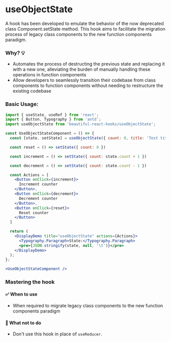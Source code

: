 # useObjectState

A hook has been developed to emulate the behavior of the now deprecated class Component.setState method. This hook aims to facilitate the
migration process of legacy class components to the new function components paradigm.

### Why? 💡

- Automates the process of destructing the previous state and replacing it with a new one, alleviating the burden of manually handling these
  operations in function components
- Allow developers to seamlessly transition their codebase from class components to function components without needing to restructure the
  existing codebase

### Basic Usage:

```jsx harmony
import { useState, useRef } from 'react';
import { Button, Typography } from 'antd';
import useObjectState from 'beautiful-react-hooks/useObjectState';

const UseObjectStateComponent = () => {
  const [state, setState] = useObjectState({ count: 0, title: 'Test title' })

  const reset = () => setState({ count: 0 })

  const increment = () => setState({ count: state.count + 1 })

  const decrement = () => setState({ count: state.count - 1 })

  const Actions = [
    <Button onClick={increment}>
      Increment counter
    </Button>,
    <Button onClick={decrement}>
      Decrement counter
    </Button>,
    <Button onClick={reset}>
      Reset counter
    </Button>
  ]

  return (
    <DisplayDemo title="useObjectState" actions={Actions}>
      <Typography.Paragraph>State:</Typography.Paragraph>
      <pre>{JSON.stringify(state, null, '\t')}</pre>
    </DisplayDemo>
  );
};

<UseObjectStateComponent />
```

### Mastering the hook

#### ✅ When to use

- When required to migrate legacy class components to the new function components paradigm

#### 🛑 What not to do

- Don't use this hook in place of `useReducer`.

<!-- Types -->